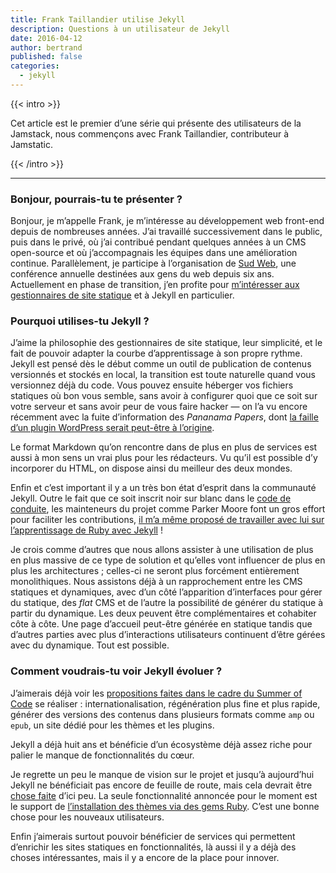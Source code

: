 ```yaml
---
title: Frank Taillandier utilise Jekyll
description: Questions à un utilisateur de Jekyll
date: 2016-04-12
author: bertrand
published: false
categories:
  - jekyll
---
```


{{< intro >}}

Cet article est le premier d’une série qui présente des utilisateurs de la
Jamstack, nous commençons avec Frank Taillandier, contributeur à Jamstatic.

{{< /intro >}}

---

### Bonjour, pourrais-tu te présenter ?

Bonjour, je m’appelle Frank, je m’intéresse au développement web front-end
depuis de nombreuses années. J’ai travaillé successivement dans le public, puis
dans le privé, où j’ai contribué pendant quelques années à un CMS open-source et
où j’accompagnais les équipes dans une amélioration continue. Parallèlement, je
participe à l’organisation de [Sud Web](//sudweb.fr/), une conférence annuelle
destinées aux gens du web depuis six ans. Actuellement en phase de transition,
j’en profite pour [m’intéresser aux gestionnaires de site
statique](http://frank.taillandier.me/2016/03/08/les-gestionnaires-de-contenu-statique/)
et à Jekyll en particulier.

### Pourquoi utilises-tu Jekyll ?

J’aime la philosophie des gestionnaires de site statique, leur simplicité, et le
fait de pouvoir adapter la courbe d’apprentissage à son propre rythme. Jekyll
est pensé dès le début comme un outil de publication de contenus versionnés et
stockés en local, la transition est toute naturelle quand vous versionnez déjà
du code. Vous pouvez ensuite héberger vos fichiers statiques où bon vous semble,
sans avoir à configurer quoi que ce soit sur votre serveur et sans avoir peur de
vous faire hacker — on l’a vu encore récemment avec la fuite d’information des
_Pananama Papers_, dont
[la faille d’un plugin WordPress serait peut-être à l’origine](http://www.numerama.com/tech/161800-panama-papers-wordpress-et-drupal-a-lorigine-de-la-fuite.html).

Le format Markdown qu’on rencontre dans de plus en plus de services est aussi à
mon sens un vrai plus pour les rédacteurs. Vu qu’il est possible d’y incorporer
du HTML, on dispose ainsi du meilleur des deux mondes.

Enfin et c’est important il y a un très bon état d’esprit dans la communauté
Jekyll. Outre le fait que ce soit inscrit noir sur blanc dans le
[code de conduite](https://jekyllrb.com/docs/conduct/), les mainteneurs du
projet comme Parker Moore font un gros effort pour faciliter les contributions,
[il m’a même proposé de travailler avec lui sur l’apprentissage de Ruby avec Jekyll](https://talk.jekyllrb.com/t/core-data-driven-content/2213/5?u=dirtyf)
!

Je crois comme d’autres que nous allons assister à une utilisation de plus en
plus massive de ce type de solution et qu’elles vont influencer de plus en plus
les architectures ; celles-ci ne seront plus forcément entièrement
monolithiques. Nous assistons déjà à un rapprochement entre les CMS statiques et
dynamiques, avec d’un côté l’apparition d’interfaces pour gérer du statique, des
_flat_ CMS et de l’autre la possibilité de générer du statique à partir du
dynamique. Les deux peuvent être complémentaires et cohabiter côte à côte. Une
page d’accueil peut-être générée en statique tandis que d’autres parties avec
plus d’interactions utilisateurs continuent d’être gérées avec du dynamique.
Tout est possible.

### Comment voudrais-tu voir Jekyll évoluer ?

J’aimerais déjà voir les
[propositions faites dans le cadre du Summer of Code](https://github.com/github/mentorships/issues?q=is%3Aissue+is%3Aopen+label%3A%22project%3A+Jekyll%22)
se réaliser : internationalisation, régénération plus fine et plus rapide,
générer des versions des contenus dans plusieurs formats comme `amp` ou `epub`,
un site dédié pour les thèmes et les plugins.

Jekyll a déjà huit ans et bénéficie d’un écosystème déjà assez riche pour palier
le manque de fonctionnalités du cœur.

Je regrette un peu le manque de vision sur le projet et jusqu’à aujourd’hui
Jekyll ne bénéficiait pas encore de feuille de route, mais cela devrait être
[chose faite](https://github.com/jekyll/jekyll/blob/roadmap/site/roadmap.md#v32)
d’ici peu. La seule fonctionnalité annoncée pour le moment est le support de
[l’installation des thèmes via des gems Ruby](https://github.com/jekyll/jekyll/pull/4595).
C’est une bonne chose pour les nouveaux utilisateurs.

Enfin j’aimerais surtout pouvoir bénéficier de services qui permettent
d’enrichir les sites statiques en fonctionnalités, là aussi il y a déjà des
choses intéressantes, mais il y a encore de la place pour innover.

